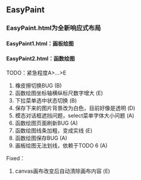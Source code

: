 ## EasyPaint

### EasyPaint.html为全新响应式布局
#### EasyPaint1.html：画板绘图
#### EasyPaint2.html：函数绘图

TODO：紧急程度A>...>E
1. 橡皮擦切换BUG (B)
2. 函数绘图坐标轴横纵标尺数字增大 (E)
3. 下拉菜单选中状态切换 (B)
4. 保存下来的图片背景改为白色，目前好像是透明 (D)
5. 模态对话框遮挡问题，select菜单字体大小问题 (A)
6. 函数绘图页面刷新BUG (A)
7. 函数绘图线条加粗，变成实线 (E)
8. 函数绘图保存BUG (A)
9. 画板绘图无法划线，依赖于TODO 6 (A)

Fixed：
1. canvas画布改变后自动清除画布内容 (E)